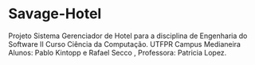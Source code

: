 # Savage-Hotel
Projeto Sistema Gerenciador de Hotel para a disciplina de Engenharia do Software II
Curso Ciência da Computação. UTFPR Campus Medianeira
Alunos: Pablo Kintopp e Rafael Secco , Professora: Patricia Lopez.
